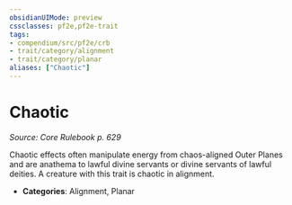 ```yaml
---
obsidianUIMode: preview
cssclasses: pf2e,pf2e-trait
tags:
- compendium/src/pf2e/crb
- trait/category/alignment
- trait/category/planar
aliases: ["Chaotic"]
---
```

# Chaotic  
*Source: Core Rulebook p. 629*  

Chaotic effects often manipulate energy from chaos-aligned Outer Planes and are anathema to lawful divine servants or divine servants of lawful deities. A creature with this trait is chaotic in alignment.

- **Categories**: Alignment, Planar